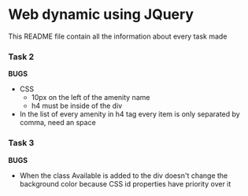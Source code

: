 # Web dynamic using JQuery

This README file contain all the information about every task made

### Task 2

**BUGS**
- CSS
    - 10px on the left of the amenity name
    - h4 must be inside of the div
- In the list of every amenity in h4 tag every item is only separated by comma, need an space

### Task 3

**BUGS**
- When the class Available is added to the div doesn't change the background color because CSS id properties have priority over it
